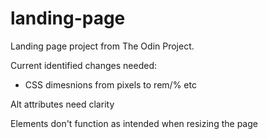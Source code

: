 # landing-page

Landing page project from The Odin Project.

Current identified changes needed:

* CSS dimesnions from pixels to rem/% etc

Alt attributes need clarity

Elements don't function as intended when resizing the page
